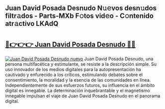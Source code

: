 ## Juan David Posada Desnudo N𝚞𝚎vos desn𝚞dos filtr𝚊dos - Parts-MXb F𝚘tos vid𝚎o - C𝚘ntenido atr𝚊ctivo LKAdQ

# <h2><a href="http://mb74y3.tromn.icu/?c=Juan+David+Posada+Desnudo">🔗👉👉👉 Juan David Posada Desnudo 🔗🔗</a></h2>

[![Juan David Posada Desnudo nuevo](https://i.imgur.com/pEAQMta.gif)](http://mb74y3.tromn.icu/?c=Juan+David+Posada+Desnudo)
Juan David Posada Desnudo, una persona multifacética y estimulante, se resiste a la descripción simple. Su uso innovador de los medios digitales para la autopresentación ha cautivado y enfurecido a los críticos, estimulando debates sobre el consentimiento, la moralidad y la esencia de las comunidades en línea. Independientemente de sus esfuerzos futuros, su influencia en el ámbito digital es innegable. La determinación inquebrantable y el magnetismo innegable impulsan el viaje de Juan David Posada Desnudo en el panorama digital.
